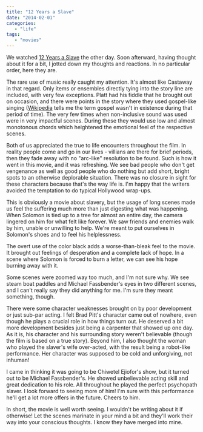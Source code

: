 ```yaml
---
title: "12 Years a Slave"
date: "2014-02-01"
categories:
   - "life"
tags:
   - "movies"
---
```

We watched [12 Years a Slave](http://www.rottentomatoes.com/m/12_years_a_slave/) the other day. Soon afterward, having thought about it for a bit, I jotted down my thoughts and reactions. In no particular order, here they are.

The rare use of music really caught my attention. It's almost like Castaway in that regard. Only items or ensembles directly tying into the story line are included, with very few exceptions. Platt had his fiddle that he brought out on occasion, and there were points in the story where they used gospel-like singing ([Wikipedia](http://en.wikipedia.org/wiki/Gospel_music) tells me the term gospel wasn't in existence during that period of time). The very few times when non-inclusive sound was used were in very impactful scenes. During these they would use low and almost monotonous chords which heightened the emotional feel of the respective scenes.

Both of us appreciated the true to life encounters throughout the film. In reality people come and go in our lives - villians are there for brief periods, then they fade away with no "arc-like" resolution to be found. Such is how it went in this movie, and it was refreshing. We see bad people who don't get vengenance as well as good people who do nothing but add short, bright spots to an otherwise deplorable situation. There was no closure in sight for these characters because that's the way life is. I'm happy that the writers avoided the temptation to do typical Hollywood wrap-ups. 

This is obviously a movie about slavery, but the usage of long scenes made us feel the suffering much more than just digesting what was happening. When Solomon is tied up to a tree for almost an entire day, the camera lingered on him for what felt like forever. We saw friends and enemies walk by him, unable or unwilling to help. We're meant to put ourselves in Solomon's shoes and to feel his helplessness.

The overt use of the color black adds a worse-than-bleak feel to the movie. It brought out feelings of desperation and a complete lack of hope. In a scene where Solomon is forced to burn a letter, we can see his hope burning away with it. 

Some scenes were zoomed way too much, and I'm not sure why. We see steam boat paddles and Michael Fassbender's eyes in two different scenes, and I can't really say they did anything for me. I'm sure they meant something, though. 

There were some character weaknesses brought on by poor development or just sub-par acting. I felt Brad Pitt's character came out of nowhere, even though he plays a crucial role in how things turn out. He deserved a bit more development besides just being a carpenter that showed up one day. As it is, his character and his surrounding story weren't believable (though the film is based on a true story). Beyond him, I also thought the woman who played the slaver's wife over-acted, with the result being a robot-like performance. Her character was supposed to be cold and unforgiving, not inhuman!  

I came in thinking it was going to be Chiwetel Ejiofor's show, but it turned out to be Michael Fassbender's. He showed unbelievable acting skill and great dedication to his role. All throughout he played the perfect psychopath slaver. I look forward to seeing more of him! I'm sure with this performance he'll get a lot more offers in the future. Cheers to him. 

In short, the movie is well worth seeing. I wouldn't be writing about it if otherwise! Let the scenes marinate in your mind a bit and they'll work their way into your conscious thoughts. I know they have merged into mine.

